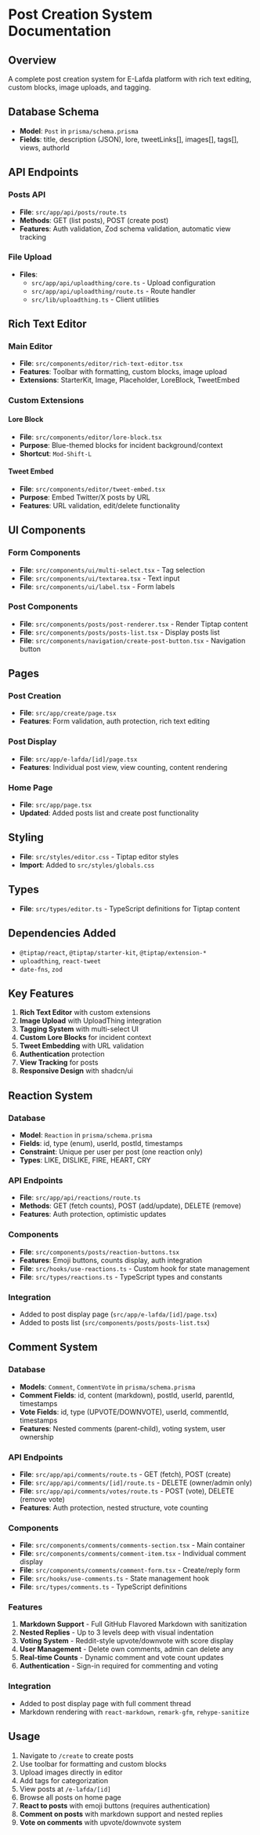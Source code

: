 # Post Creation System Documentation

## Overview
A complete post creation system for E-Lafda platform with rich text editing, custom blocks, image uploads, and tagging.

## Database Schema
- **Model**: `Post` in `prisma/schema.prisma`
- **Fields**: title, description (JSON), lore, tweetLinks[], images[], tags[], views, authorId

## API Endpoints

### Posts API
- **File**: `src/app/api/posts/route.ts`
- **Methods**: GET (list posts), POST (create post)
- **Features**: Auth validation, Zod schema validation, automatic view tracking

### File Upload
- **Files**: 
  - `src/app/api/uploadthing/core.ts` - Upload configuration
  - `src/app/api/uploadthing/route.ts` - Route handler
  - `src/lib/uploadthing.ts` - Client utilities

## Rich Text Editor

### Main Editor
- **File**: `src/components/editor/rich-text-editor.tsx`
- **Features**: Toolbar with formatting, custom blocks, image upload
- **Extensions**: StarterKit, Image, Placeholder, LoreBlock, TweetEmbed

### Custom Extensions

#### Lore Block
- **File**: `src/components/editor/lore-block.tsx`
- **Purpose**: Blue-themed blocks for incident background/context
- **Shortcut**: `Mod-Shift-L`

#### Tweet Embed
- **File**: `src/components/editor/tweet-embed.tsx`
- **Purpose**: Embed Twitter/X posts by URL
- **Features**: URL validation, edit/delete functionality

## UI Components

### Form Components
- **File**: `src/components/ui/multi-select.tsx` - Tag selection
- **File**: `src/components/ui/textarea.tsx` - Text input
- **File**: `src/components/ui/label.tsx` - Form labels

### Post Components
- **File**: `src/components/posts/post-renderer.tsx` - Render Tiptap content
- **File**: `src/components/posts/posts-list.tsx` - Display posts list
- **File**: `src/components/navigation/create-post-button.tsx` - Navigation button

## Pages

### Post Creation
- **File**: `src/app/create/page.tsx`
- **Features**: Form validation, auth protection, rich text editing

### Post Display
- **File**: `src/app/e-lafda/[id]/page.tsx`
- **Features**: Individual post view, view counting, content rendering

### Home Page
- **File**: `src/app/page.tsx`
- **Updated**: Added posts list and create post functionality

## Styling
- **File**: `src/styles/editor.css` - Tiptap editor styles
- **Import**: Added to `src/styles/globals.css`

## Types
- **File**: `src/types/editor.ts` - TypeScript definitions for Tiptap content

## Dependencies Added
- `@tiptap/react`, `@tiptap/starter-kit`, `@tiptap/extension-*`
- `uploadthing`, `react-tweet`
- `date-fns`, `zod`

## Key Features
1. **Rich Text Editor** with custom extensions
2. **Image Upload** with UploadThing integration
3. **Tagging System** with multi-select UI
4. **Custom Lore Blocks** for incident context
5. **Tweet Embedding** with URL validation
6. **Authentication** protection
7. **View Tracking** for posts
8. **Responsive Design** with shadcn/ui

## Reaction System

### Database
- **Model**: `Reaction` in `prisma/schema.prisma`
- **Fields**: id, type (enum), userId, postId, timestamps
- **Constraint**: Unique per user per post (one reaction only)
- **Types**: LIKE, DISLIKE, FIRE, HEART, CRY

### API Endpoints
- **File**: `src/app/api/reactions/route.ts`
- **Methods**: GET (fetch counts), POST (add/update), DELETE (remove)
- **Features**: Auth protection, optimistic updates

### Components
- **File**: `src/components/posts/reaction-buttons.tsx`
- **Features**: Emoji buttons, counts display, auth integration
- **File**: `src/hooks/use-reactions.ts` - Custom hook for state management
- **File**: `src/types/reactions.ts` - TypeScript types and constants

### Integration
- Added to post display page (`src/app/e-lafda/[id]/page.tsx`)
- Added to posts list (`src/components/posts/posts-list.tsx`)

## Comment System

### Database
- **Models**: `Comment`, `CommentVote` in `prisma/schema.prisma`
- **Comment Fields**: id, content (markdown), postId, userId, parentId, timestamps
- **Vote Fields**: id, type (UPVOTE/DOWNVOTE), userId, commentId, timestamps
- **Features**: Nested comments (parent-child), voting system, user ownership

### API Endpoints
- **File**: `src/app/api/comments/route.ts` - GET (fetch), POST (create)
- **File**: `src/app/api/comments/[id]/route.ts` - DELETE (owner/admin only)
- **File**: `src/app/api/comments/votes/route.ts` - POST (vote), DELETE (remove vote)
- **Features**: Auth protection, nested structure, vote counting

### Components
- **File**: `src/components/comments/comments-section.tsx` - Main container
- **File**: `src/components/comments/comment-item.tsx` - Individual comment display
- **File**: `src/components/comments/comment-form.tsx` - Create/reply form
- **File**: `src/hooks/use-comments.ts` - State management hook
- **File**: `src/types/comments.ts` - TypeScript definitions

### Features
1. **Markdown Support** - Full GitHub Flavored Markdown with sanitization
2. **Nested Replies** - Up to 3 levels deep with visual indentation
3. **Voting System** - Reddit-style upvote/downvote with score display
4. **User Management** - Delete own comments, admin can delete any
5. **Real-time Counts** - Dynamic comment and vote count updates
6. **Authentication** - Sign-in required for commenting and voting

### Integration
- Added to post display page with full comment thread
- Markdown rendering with `react-markdown`, `remark-gfm`, `rehype-sanitize`

## Usage
1. Navigate to `/create` to create posts
2. Use toolbar for formatting and custom blocks
3. Upload images directly in editor
4. Add tags for categorization
5. View posts at `/e-lafda/[id]`
6. Browse all posts on home page
7. **React to posts** with emoji buttons (requires authentication)
8. **Comment on posts** with markdown support and nested replies
9. **Vote on comments** with upvote/downvote system 